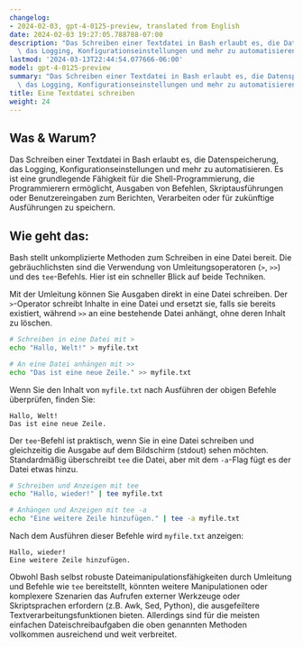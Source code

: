 ```yaml
---
changelog:
- 2024-02-03, gpt-4-0125-preview, translated from English
date: 2024-02-03 19:27:05.788788-07:00
description: "Das Schreiben einer Textdatei in Bash erlaubt es, die Datenspeicherung,\
  \ das Logging, Konfigurationseinstellungen und mehr zu automatisieren. Es ist eine\u2026"
lastmod: '2024-03-13T22:44:54.077666-06:00'
model: gpt-4-0125-preview
summary: "Das Schreiben einer Textdatei in Bash erlaubt es, die Datenspeicherung,\
  \ das Logging, Konfigurationseinstellungen und mehr zu automatisieren. Es ist eine\u2026"
title: Eine Textdatei schreiben
weight: 24
---
```


## Was & Warum?

Das Schreiben einer Textdatei in Bash erlaubt es, die Datenspeicherung, das Logging, Konfigurationseinstellungen und mehr zu automatisieren. Es ist eine grundlegende Fähigkeit für die Shell-Programmierung, die Programmierern ermöglicht, Ausgaben von Befehlen, Skriptausführungen oder Benutzereingaben zum Berichten, Verarbeiten oder für zukünftige Ausführungen zu speichern.

## Wie geht das:

Bash stellt unkomplizierte Methoden zum Schreiben in eine Datei bereit. Die gebräuchlichsten sind die Verwendung von Umleitungsoperatoren (`>`, `>>`) und des `tee`-Befehls. Hier ist ein schneller Blick auf beide Techniken.

Mit der Umleitung können Sie Ausgaben direkt in eine Datei schreiben. Der `>`-Operator schreibt Inhalte in eine Datei und ersetzt sie, falls sie bereits existiert, während `>>` an eine bestehende Datei anhängt, ohne deren Inhalt zu löschen.

```bash
# Schreiben in eine Datei mit >
echo "Hallo, Welt!" > myfile.txt

# An eine Datei anhängen mit >>
echo "Das ist eine neue Zeile." >> myfile.txt
```

Wenn Sie den Inhalt von `myfile.txt` nach Ausführen der obigen Befehle überprüfen, finden Sie:

```
Hallo, Welt!
Das ist eine neue Zeile.
```

Der `tee`-Befehl ist praktisch, wenn Sie in eine Datei schreiben und gleichzeitig die Ausgabe auf dem Bildschirm (stdout) sehen möchten. Standardmäßig überschreibt `tee` die Datei, aber mit dem `-a`-Flag fügt es der Datei etwas hinzu.

```bash
# Schreiben und Anzeigen mit tee
echo "Hallo, wieder!" | tee myfile.txt

# Anhängen und Anzeigen mit tee -a
echo "Eine weitere Zeile hinzufügen." | tee -a myfile.txt
```

Nach dem Ausführen dieser Befehle wird `myfile.txt` anzeigen:

```
Hallo, wieder!
Eine weitere Zeile hinzufügen.
```

Obwohl Bash selbst robuste Dateimanipulationsfähigkeiten durch Umleitung und Befehle wie `tee` bereitstellt, könnten weitere Manipulationen oder komplexere Szenarien das Aufrufen externer Werkzeuge oder Skriptsprachen erfordern (z.B. Awk, Sed, Python), die ausgefeiltere Textverarbeitungsfunktionen bieten. Allerdings sind für die meisten einfachen Dateischreibaufgaben die oben genannten Methoden vollkommen ausreichend und weit verbreitet.
